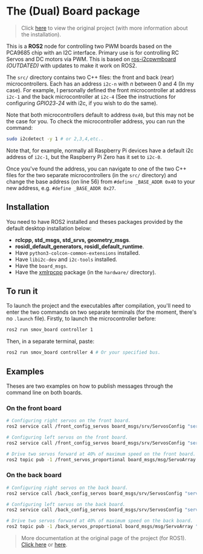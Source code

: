 # The (Dual) Board package

> Click [here](https://github.com/vertueux/i2c_pwm_board) to view the original project (with more information about the
> installation).

This is a **ROS2** node for controlling two PWM boards based on the PCA9685 chip with an I2C interface. Primary use is
for controlling RC Servos and DC motors via PWM. This is based
on [ros-i2cpwmboard](https://gitlab.com/bradanlane/ros-i2c_pwmboard) *(OUTDATED)* with updates to make it work on ROS2.

The `src/` directory contains two C++ files: the front and back (rear) microcontrollers. Each has an address `i2c-n`
with *n* between 0 and 4 (In my case). For example, I personally defined the front microcontroller at address `i2c-1`
and the back microcontroller at `i2c-4` (See the instructions for configuring *GPIO23*-*24* with i2c, if you wish to do
the same).

Note that both microcontrollers default to address `0x40`, but this may not be the case for you. To check the
microcontroller address, you can run the command:

```bash
sudo i2cdetect -y 1 # or 2,3,4,etc..
``` 

Note that, for example, normally all Raspberry Pi devices have a default i2c address of `i2c-1`, but the Raspberry Pi
Zero has it set to `i2c-0`.

Once you've found the address, you can navigate to one of the two C++ files for the two separate microcontrollers (in
the `src/` directory) and change the base address (on line 56) from `#define _BASE_ADDR 0x40` to your new address,
e.g. `#define _BASE_ADDR 0x27`.

## Installation

You need to have ROS2 installed and theses packages provided by the default desktop installation below:

* **rclcpp, std_msgs, std_srvs, geometry_msgs**.
* **rosidl_default_generators, rosidl_default_runtime**.
* Have `python3-colcon-common-extensions` installed.
* Have `libi2c-dev` and `i2c-tools` installed.
* Have the `board_msgs`.
* Have the [xmlrpcpp](https://github.com/bpwilcox/xmlrpcpp) package (in the `hardware/` directory).

## To run it

To launch the project and the executables after compilation, you'll need to enter the two commands on two separate
terminals (for the moment, there's no `.launch` file).
Firstly, to launch the microcontroller before:

```bash
ros2 run smov_board controller 1
```

Then, in a separate terminal, paste:

```bash
ros2 run smov_board controller 4 # Or your specified bus.
```

## Examples

Theses are two examples on how to publish messages through the command line on both boards.

### On the front board

```bash
# Configuring right servos on the front board.
ros2 service call /front_config_servos board_msgs/srv/ServosConfig "servos: [{servo: 16, center: 333, range: 100, direction: 1},{servo: 15, center: 333, range: 100, direction: 1},{servo: 14, center: 333, range: 100, direction: 1}]"

# Configuring left servos on the front board.
ros2 service call /front_config_servos board_msgs/srv/ServosConfig "servos: [{servo: 1, center: 333, range: 100, direction: -1},{servo: 2, center: 333, range: 100, direction: -1},{servo: 3, center: 333, range: 100, direction: -1}]"

# Drive two servos forward at 40% of maximum speed on the front board.
ros2 topic pub -1 /front_servos_proportional board_msgs/msg/ServoArray "{servos:[{servo: 1, value: 0.40}, {servo: 2, value: 0.40}]}"
```

### On the back board

```bash
# Configuring right servos on the back board.
ros2 service call /back_config_servos board_msgs/srv/ServosConfig "servos: [{servo: 16, center: 333, range: 100, direction: -1},{servo: 15, center: 333, range: 100, direction: -1},{servo: 14, center: 333, range: 100, direction: -1}]"

# Configuring left servos on the back board.
ros2 service call /back_config_servos board_msgs/srv/ServosConfig "servos: [{servo: 1, center: 333, range: 100, direction: 1},{servo: 2, center: 333, range: 100, direction: 1},{servo: 3, center: 333, range: 100, direction: 1}]"

# Drive two servos forward at 40% of maximum speed on the back board.
ros2 topic pub -1 /back_servos_proportional board_msgs/msg/ServoArray "{servos:[{servo: 1, value: 0.40}, {servo: 2, value: 0.40}]}"
```

> More documentation at the original page of the project (for
> ROS1). [Click here](https://github.com/mentor-dyun/ros-i2cpwmboard/tree/master/doc)
> or [here](https://gitlab.com/fmrico/ros-i2cpwmboard/-/tree/master/doc).
